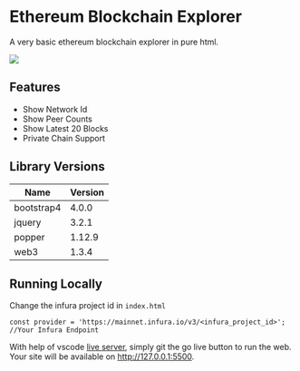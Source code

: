 # Ethereum Blockchain Explorer

A very basic ethereum blockchain explorer in pure html.

![](https://i.imgur.com/Q6bdhsG.png)

## Features
* Show Network Id
* Show Peer Counts
* Show Latest 20 Blocks
* Private Chain Support

## Library Versions
| Name | Version |
| --- | --- |
| bootstrap4 | 4.0.0 |
| jquery | 3.2.1 |
| popper | 1.12.9 |
| web3 | 1.3.4 |

## Running Locally
Change the infura project id in `index.html`
```
const provider = 'https://mainnet.infura.io/v3/<infura_project_id>'; //Your Infura Endpoint
```

With help of vscode [live server](https://marketplace.visualstudio.com/items?itemName=ritwickdey.LiveServer), simply git the go live button to run the web. Your site will be available on http://127.0.0.1:5500.